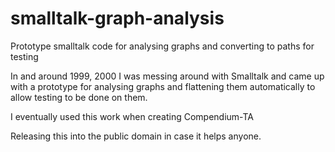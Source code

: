 smalltalk-graph-analysis
========================

Prototype smalltalk code for analysing graphs and converting to paths for testing

In and around 1999, 2000 I was messing around with Smalltalk and came up with a prototype for analysing graphs and flattening them automatically to allow testing to be done on them.

I eventually used this work when creating Compendium-TA

Releasing this into the public domain in case it helps anyone.